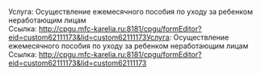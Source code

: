 Услуга: Осуществление ежемесячного пособия по уходу за ребенком неработающим лицам
<br>
Ссылка: http://cpgu.mfc-karelia.ru:8181/cpgu/formEditor?eid=custom62111173&lid=custom62111173Услуга: Осуществление ежемесячного пособия по уходу за ребенком неработающим лицам
<br>
Ссылка: http://cpgu.mfc-karelia.ru:8181/cpgu/formEditor?eid=custom62111173&lid=custom62111173